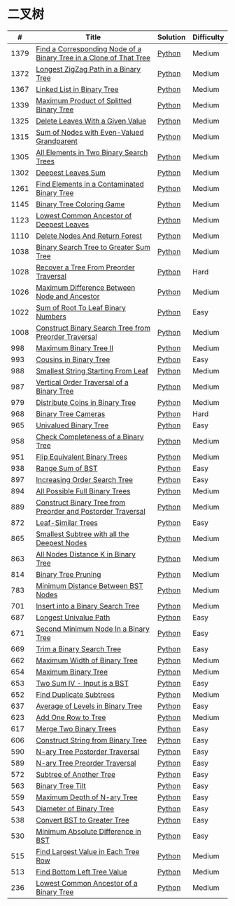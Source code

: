 # 二叉树

|#|Title|Solution|Difficulty|
|---|-----|--------|----------|
|1379|[Find a Corresponding Node of a Binary Tree in a Clone of That Tree](https://leetcode.com/problems/find-a-corresponding-node-of-a-binary-tree-in-a-clone-of-that-tree/)|[Python](../algorithms/1379.%20Find%20a%20Corresponding%20Node%20of%20a%20Binary%20Tree%20in%20a%20Clone%20of%20That%20Tree.md)|Medium|
|1372|[Longest ZigZag Path in a Binary Tree](https://leetcode.com/problems/longest-zigzag-path-in-a-binary-tree/)|[Python](../algorithms/1372.%20Longest%20ZigZag%20Path%20in%20a%20Binary%20Tree.md)|Medium|
|1367|[Linked List in Binary Tree](https://leetcode.com/problems/linked-list-in-binary-tree/)|[Python](../algorithms/1367.%20Linked%20List%20in%20Binary%20Tree.md)|Medium|
|1339|[Maximum Product of Splitted Binary Tree](https://leetcode.com/problems/maximum-product-of-splitted-binary-tree/)|[Python](../algorithms/1339.%20Maximum%20Product%20of%20Splitted%20Binary%20Tree.md)|Medium|
|1325|[Delete Leaves With a Given Value](https://leetcode.com/problems/delete-leaves-with-a-given-value/)|[Python](../algorithms/1325.%20Delete%20Leaves%20With%20a%20Given%20Value.md)|Medium|
|1315|[Sum of Nodes with Even-Valued Grandparent](https://leetcode.com/problems/sum-of-nodes-with-even-valued-grandparent/)|[Python](../algorithms/1315.%20Sum%20of%20Nodes%20with%20Even-Valued%20Grandparent.md)|Medium|
|1305|[All Elements in Two Binary Search Trees](https://leetcode.com/problems/all-elements-in-two-binary-search-trees/)|[Python](../algorithms/1305.%20All%20Elements%20in%20Two%20Binary%20Search%20Trees.md)|Medium|
|1302|[Deepest Leaves Sum](https://leetcode.com/problems/deepest-leaves-sum/)|[Python](../algorithms/1302.%20Deepest%20Leaves%20Sum.md)|Medium|
|1261|[Find Elements in a Contaminated Binary Tree](https://leetcode.com/problems/find-elements-in-a-contaminated-binary-tree/)|[Python](../algorithms/1261.%20Find%20Elements%20in%20a%20Contaminated%20Binary%20Tree.md)|Medium|
|1145|[Binary Tree Coloring Game](https://leetcode.com/problems/binary-tree-coloring-game/)|[Python](../algorithms/1145.%20Binary%20Tree%20Coloring%20Game.md)|Medium|
|1123|[Lowest Common Ancestor of Deepest Leaves](https://leetcode.com/problems/lowest-common-ancestor-of-deepest-leaves/)|[Python](../algorithms/1123.%20Lowest%20Common%20Ancestor%20of%20Deepest%20Leaves.md)|Medium|
|1110|[Delete Nodes And Return Forest](https://leetcode.com/problems/delete-nodes-and-return-forest/)|[Python](../algorithms/1110.%20Delete%20Nodes%20And%20Return%20Forest.md)|Medium|
|1038|[Binary Search Tree to Greater Sum Tree](https://leetcode.com/problems/binary-search-tree-to-greater-sum-tree/)|[Python](../algorithms/1038.%20Binary%20Search%20Tree%20to%20Greater%20Sum%20Tree.md)|Medium|
|1028|[Recover a Tree From Preorder Traversal](https://leetcode.com/problems/recover-a-tree-from-preorder-traversal/)|[Python](../algorithms/1028.%20Recover%20a%20Tree%20From%20Preorder%20Traversal.md)|Hard|
|1026|[Maximum Difference Between Node and Ancestor](https://leetcode.com/problems/maximum-difference-between-node-and-ancestor/)|[Python](../algorithms/1026.Maximum%20Difference%20Between%20Node%20and%20Ancestor.md)|Medium|
|1022|[Sum of Root To Leaf Binary Numbers](https://leetcode.com/problems/sum-of-root-to-leaf-binary-numbers/)|[Python](../algorithms/1022.%20Sum%20of%20Root%20To%20Leaf%20Binary%20Numbers.md)|Easy|
|1008|[Construct Binary Search Tree from Preorder Traversal](https://leetcode.com/problems/construct-binary-search-tree-from-preorder-traversal/)|[Python](../algorithms/1008.%20Construct%20Binary%20Search%20Tree%20from%20Preorder%20Traversal.md)|Medium|
|998|[Maximum Binary Tree II](https://leetcode.com/problems/maximum-binary-tree-ii/)|[Python](../algorithms/998.%20Maximum%20Binary%20Tree%20II.md)|Medium|
|993|[Cousins in Binary Tree](https://leetcode.com/problems/cousins-in-binary-tree/)|[Python](../algorithms/993.%20Cousins%20in%20Binary%20Tree.md)|Easy|
|988|[Smallest String Starting From Leaf](https://leetcode.com/problems/smallest-string-starting-from-leaf/)|[Python](../algorithms/988.%20Smallest%20String%20Starting%20From%20Leaf.md)|Medium|
|987|[Vertical Order Traversal of a Binary Tree](https://leetcode.com/problems/vertical-order-traversal-of-a-binary-tree/)|[Python](../algorithms/987.%20Vertical%20Order%20Traversal%20of%20a%20Binary%20Tree.md)|Medium|
|979|[Distribute Coins in Binary Tree](https://leetcode.com/problems/distribute-coins-in-binary-tree/)|[Python](../algorithms/979.%20Distribute%20Coins%20in%20Binary%20Tree.md)|Medium|
|968|[Binary Tree Cameras](https://leetcode.com/problems/binary-tree-cameras/)|[Python](../algorithms/968.%20Binary%20Tree%20Cameras.md)|Hard|
|965|[Univalued Binary Tree](https://leetcode.com/problems/univalued-binary-tree/)|[Python](../algorithms/965.%20Univalued%20Binary%20Tree.md)|Easy|
|958|[Check Completeness of a Binary Tree](https://leetcode.com/problems/check-completeness-of-a-binary-tree/)|[Python](../algorithms/958.%20Check%20Completeness%20of%20a%20Binary%20Tree.md)|Medium|
|951|[Flip Equivalent Binary Trees](https://leetcode.com/problems/flip-equivalent-binary-trees/)|[Python](../algorithms/951.%20Flip%20Equivalent%20Binary%20Trees.md)|Medium|
|938|[Range Sum of BST](https://leetcode.com/problems/range-sum-of-bst/)|[Python](../algorithms/938.%20Range%20Sum%20of%20BST.md)|Easy|
|897|[Increasing Order Search Tree](https://leetcode.com/problems/increasing-order-search-tree/)|[Python](../algorithms/897.Increasing%20Order%20Search%20Tree.md)|Easy|
|894|[All Possible Full Binary Trees](https://leetcode.com/problems/flip-equivalent-binary-trees/)|[Python](../algorithms/894.%20All%20Possible%20Full%20Binary%20Trees.md)|Medium|
|889|[Construct Binary Tree from Preorder and Postorder Traversal](https://leetcode.com/problems/construct-binary-tree-from-preorder-and-postorder-traversal/)|[Python](../algorithms/889.%20Construct%20Binary%20Tree%20from%20Preorder%20and%20Postorder%20Traversal.md)|Medium|
|872|[Leaf-Similar Trees](https://leetcode.com/problems/leaf-similar-trees/)|[Python](../algorithms/872.Leaf-Similar%20Trees.md)|Easy|
|865|[Smallest Subtree with all the Deepest Nodes](https://leetcode.com/problems/smallest-subtree-with-all-the-deepest-nodes/)|[Python](../algorithms/865.%20Smallest%20Subtree%20with%20all%20the%20Deepest%20Nodes.md)|Medium|
|863|[All Nodes Distance K in Binary Tree](https://leetcode.com/problems/all-nodes-distance-k-in-binary-tree/)|[Python](../algorithms/863.%20All%20Nodes%20Distance%20K%20in%20Binary%20Tree.md)|Medium|
|814|[Binary Tree Pruning](https://leetcode.com/problems/binary-tree-pruning/)|[Python](../algorithms/814.%20Binary%20Tree%20Pruning.md)|Medium|
|783|[Minimum Distance Between BST Nodes](https://leetcode.com/problems/minimum-distance-between-bst-nodes/)|[Python](../algorithms/783.%20Minimum%20Distance%20Between%20BST%20Nodes.md)|Medium|
|701|[Insert into a Binary Search Tree](https://leetcode.com/problems/insert-into-a-binary-search-tree/)|[Python](../algorithms/701.%20Insert%20into%20a%20Binary%20Search%20Tree.md)|Medium|
|687|[Longest Univalue Path](https://leetcode.com/problems/longest-univalue-path/)|[Python](../algorithms/687.Longest%20Univalue%20Path.md)|Easy|
|671|[Second Minimum Node In a Binary Tree](https://leetcode.com/problems/second-minimum-node-in-a-binary-tree/)|[Python](../algorithms/671.%20Second%20Minimum%20Node%20In%20a%20Binary%20Tree.md)|Easy|
|669|[Trim a Binary Search Tree](https://leetcode.com/problems/trim-a-binary-search-tree/)|[Python](../algorithms/669.Trim%20a%20Binary%20Search%20Tree.md)|Easy|
|662|[Maximum Width of Binary Tree](https://leetcode.com/problems/maximum-width-of-binary-tree/)|[Python](../algorithms/662.%20Maximum%20Width%20of%20Binary%20Tree.md)|Medium|
|654|[Maximum Binary Tree](https://leetcode.com/problems/maximum-binary-tree/)|[Python](../algorithms/654.Maximum%20Binary%20Tree.md)|Medium|
|653|[Two Sum IV - Input is a BST](https://leetcode.com/problems/two-sum-iv-input-is-a-bst/)|[Python](../algorithms/653.%20Two%20Sum%20IV%20-%20Input%20is%20a%20BST.md)|Easy|
|652|[Find Duplicate Subtrees](https://leetcode.com/problems/find-duplicate-subtrees/)|[Python](../algorithms/652.%20Find%20Duplicate%20Subtrees.md)|Medium|
|637|[Average of Levels in Binary Tree](https://leetcode.com/problems/average-of-levels-in-binary-tree/)|[Python](../algorithms/637.%20Average%20of%20Levels%20in%20Binary%20Tree.md)|Easy|
|623|[Add One Row to Tree](https://leetcode.com/problems/add-one-row-to-tree/)|[Python](../algorithms/623.%20Add%20One%20Row%20to%20Tree.md)|Medium|
|617|[Merge Two Binary Trees](https://leetcode.com/problems/merge-two-binary-trees/)|[Python](../algorithms/617.%20Merge%20Two%20Binary%20Trees.md)|Easy|
|606|[Construct String from Binary Tree](https://leetcode.com/problems/construct-string-from-binary-tree/)|[Python](../algorithms/606.%20Construct%20String%20from%20Binary%20Tree.md)|Easy|
|590|[N-ary Tree Postorder Traversal](https://leetcode.com/problems/n-ary-tree-postorder-traversal/)|[Python](../algorithms/590.%20N-ary%20Tree%20Postorder%20Traversal.md)|Easy|
|589|[N-ary Tree Preorder Traversal](https://leetcode.com/problems/n-ary-tree-preorder-traversal/)|[Python](../algorithms/589.%20N-ary%20Tree%20Preorder%20Traversal.md)|Easy|
|572|[Subtree of Another Tree](https://leetcode.com/problems/subtree-of-another-tree/)|[Python](../algorithms/572.%20Subtree%20of%20Another%20Tree.md)|Easy|
|563|[Binary Tree Tilt](https://leetcode.com/problems/binary-tree-tilt/)|[Python](../algorithms/563.%20Binary%20Tree%20Tilt.md)|Easy|
|559|[Maximum Depth of N-ary Tree](https://leetcode.com/problems/maximum-depth-of-n-ary-tree/)|[Python](../algorithms/559.%20Maximum%20Depth%20of%20N-ary%20Tree.md)|Easy|
|543|[Diameter of Binary Tree](https://leetcode.com/problems/diameter-of-binary-tree/)|[Python](../algorithms/543.%20Diameter%20of%20Binary%20Tree.md)|Easy|
|538|[Convert BST to Greater Tree](https://leetcode.com/problems/convert-bst-to-greater-tree/)|[Python](../algorithms/538.%20Convert%20BST%20to%20Greater%20Tree.md)|Easy|
|530|[Minimum Absolute Difference in BST](https://leetcode.com/problems/minimum-absolute-difference-in-bst/)|[Python](../algorithms/530.%20Minimum%20Absolute%20Difference%20in%20BST.md)|Easy|
|515|[Find Largest Value in Each Tree Row](https://leetcode.com/problems/find-largest-value-in-each-tree-row/)|[Python](../algorithms/515.%20Find%20Largest%20Value%20in%20Each%20Tree%20Row.md)|Medium|
|513|[Find Bottom Left Tree Value](https://leetcode.com/problems/find-bottom-left-tree-value/)|[Python](../algorithms/513.%20Find%20Bottom%20Left%20Tree%20Value.md)|Medium|
|236|[Lowest Common Ancestor of a Binary Tree](https://leetcode.com/problems/lowest-common-ancestor-of-a-binary-tree/)|[Python](../algorithms/236.%20Lowest%20Common%20Ancestor%20of%20a%20Binary%20Tree.md)|Medium|


